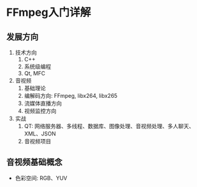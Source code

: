 # FFmpeg入门详解

## 发展方向
1. 技术方向
   1. C++
   2. 系统级编程
   3. Qt, MFC
2. 音视频
   1. 基础理论
   2. 编解码方向: FFmpeg, libx264, libx265
   3. 流媒体直播方向
   4. 视频监控方向
3. 实战
   1. QT: 网络服务器、多线程、数据库、图像处理、音视频处理、多人聊天、XML、JSON
   2. 音视频项目


## 音视频基础概念
- 色彩空间: RGB、YUV